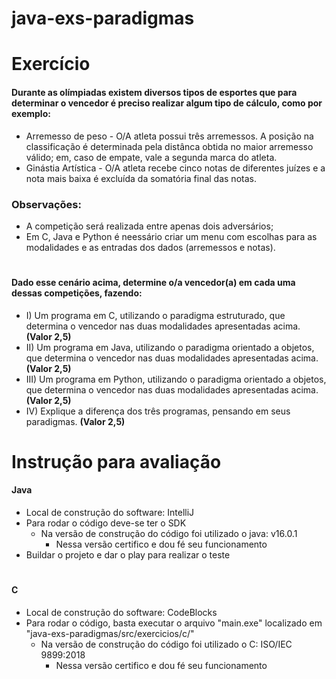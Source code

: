 # java-exs-paradigmas

# Exercício

#### Durante as olímpiadas existem diversos tipos de esportes que para determinar o vencedor é preciso realizar algum tipo de cálculo, como por exemplo:

  - Arremesso de peso - O/A atleta possui três arremessos. A posição na classificação é determinada pela distânca obtida no maior arremesso válido; em, caso de empate, vale a segunda marca do atleta.
  - Ginástia Artística - O/A atleta recebe cinco notas de diferentes juízes e a nota mais baixa é excluída da somatória final das notas.

  ### Observações:
  - A competição será realizada entre apenas dois adversários;
  - Em C, Java e Python é neessário criar um menu com escolhas  para as modalidades e as entradas dos dados (arremessos e notas).
#
#### Dado esse cenário acima, determine o/a vencedor(a) em cada uma dessas competições, fazendo:

- I) Um programa em C, utilizando o paradigma estruturado, que determina o vencedor nas duas modalidades apresentadas acima. **(Valor 2,5)**
- II) Um programa em Java, utilizando o paradigma orientado a objetos, que determina o vencedor nas duas modalidades apresentadas acima. **(Valor 2,5)**
- III) Um programa em Python, utilizando o paradigma orientado a objetos, que determina o vencedor nas duas modalidades apresentadas acima. **(Valor 2,5)**
- IV) Explique a diferença dos três programas, pensando em seus paradigmas. **(Valor 2,5)**
##
# Instrução para avaliação

#### Java
- Local de construção do software: IntelliJ
- Para rodar o código deve-se ter o SDK
  - Na versão de construção do código foi utilizado o java: v16.0.1
    - Nessa versão certifico e dou fé seu funcionamento
- Buildar o projeto e dar o play para realizar o teste
#
#### C
- Local de construção do software: CodeBlocks
- Para rodar o código, basta executar o arquivo "main.exe" localizado em "java-exs-paradigmas/src/exercicios/c/"
  - Na versão de construção do código foi utilizado o C: ISO/IEC 9899:2018
    - Nessa versão certifico e dou fé seu funcionamento
